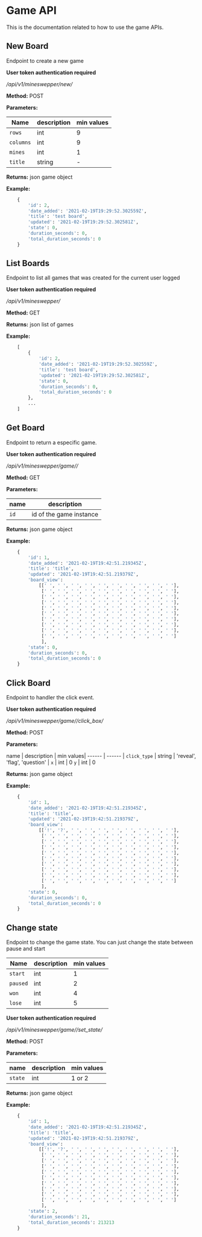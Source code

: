 # Game API
This is the documentation related to how to use the game APIs.

## New Board
Endpoint to create a new game

**User token authentication required**

*/api/v1/mineswepper/new/*

**Method:** POST

**Parameters:**

Name | description | min values|
------ | ------ |------ |
`rows` | int  | 9
`columns` |int | 9
`mines`	|int	| 1
`title`	|string	| -


**Returns:** json game object

**Example:**
```python
	{
		'id': 2, 
		'date_added': '2021-02-19T19:29:52.302559Z',
		'title': 'test board',
		'updated': '2021-02-19T19:29:52.302581Z',
		'state': 0, 
		'duration_seconds': 0,
		'total_duration_seconds': 0
	}
```


## List Boards
Endpoint to list all games that was created for the current  user logged 

**User token authentication required**

*/api/v1/mineswepper/*

**Method:** GET

**Returns:** json list of games

**Example:**
```python
	[
		{
			'id': 2, 
			'date_added': '2021-02-19T19:29:52.302559Z',
			'title': 'test board',
			'updated': '2021-02-19T19:29:52.302581Z',
			'state': 0, 
			'duration_seconds': 0,
			'total_duration_seconds': 0
		},
		...
	]
```


## Get Board
Endpoint to return a especific game.

**User token authentication required**

*/api/v1/mineswepper/game/<id>/*

**Method:** GET

**Parameters:**

name | description |
------ | ------ |
`id` | id of the game instance  | 

**Returns:** json game object

**Example:**
```python
	{
		'id': 1,
		'date_added': '2021-02-19T19:42:51.219345Z',
		'title': 'title',
		'updated': '2021-02-19T19:42:51.219379Z',
		'board_view': 
			[[' ', ' ', ' ', ' ', ' ', ' ', ' ', ' ', ' ', ' '],
			 [' ', ' ', ' ', ' ', ' ', ' ', ' ', ' ', ' ', ' '],
			 [' ', ' ', ' ', ' ', ' ', ' ', ' ', ' ', ' ', ' '],
			 [' ', ' ', ' ', ' ', ' ', ' ', ' ', ' ', ' ', ' '],
			 [' ', ' ', ' ', ' ', ' ', ' ', ' ', ' ', ' ', ' '],
			 [' ', ' ', ' ', ' ', ' ', ' ', ' ', ' ', ' ', ' '],
			 [' ', ' ', ' ', ' ', ' ', ' ', ' ', ' ', ' ', ' '],
			 [' ', ' ', ' ', ' ', ' ', ' ', ' ', ' ', ' ', ' '],
			 [' ', ' ', ' ', ' ', ' ', ' ', ' ', ' ', ' ', ' '],
			 [' ', ' ', ' ', ' ', ' ', ' ', ' ', ' ', ' ', ' ']
			 ],
		'state': 0, 
		'duration_seconds': 0,
		'total_duration_seconds': 0
	}

```

## Click Board
Endpoint to handler the click event.

**User token authentication required**

*/api/v1/mineswepper/game/<id>/click_box/*

**Method:** POST

**Parameters:**

name | description | min values|
------ | ------ |
`click_type` | string | 'reveal', 'flag', 'question' |
`x` | int  | 0
`y` | int  | 0

**Returns:** json game object

**Example:**
```python
	{
		'id': 1,
		'date_added': '2021-02-19T19:42:51.219345Z',
		'title': 'title',
		'updated': '2021-02-19T19:42:51.219379Z',
		'board_view': 
			[['!', '?', ' ', ' ', ' ', ' ', ' ', ' ', ' ', ' '],
			 [' ', ' ', ' ', ' ', ' ', ' ', ' ', ' ', ' ', ' '],
			 [' ', ' ', ' ', ' ', ' ', ' ', ' ', ' ', ' ', ' '],
			 [' ', ' ', ' ', ' ', ' ', ' ', ' ', ' ', ' ', ' '],
			 [' ', ' ', ' ', ' ', ' ', ' ', ' ', ' ', ' ', ' '],
			 [' ', ' ', ' ', ' ', ' ', ' ', ' ', ' ', ' ', ' '],
			 [' ', ' ', ' ', ' ', ' ', ' ', ' ', ' ', ' ', ' '],
			 [' ', ' ', ' ', ' ', ' ', ' ', ' ', ' ', ' ', ' '],
			 [' ', ' ', ' ', ' ', ' ', ' ', ' ', ' ', ' ', ' '],
			 [' ', ' ', ' ', ' ', ' ', ' ', ' ', ' ', ' ', ' ']
			 ],
		'state': 0, 
		'duration_seconds': 0,
		'total_duration_seconds': 0
	}

```
## Change state
Endpoint to change the game state. You can just change the state between pause and start

Name | description | min values|
------ | ------ |------ |
`start` | int  | 1
`paused` |int | 2
`won`	|int	| 4
`lose`	|int	| 5

**User token authentication required**

*/api/v1/mineswepper/game/<id>/set_state/*

**Method:** POST

**Parameters:**

name | description | min values|
------ | ------ | ------ |
`state` | int | 1 or 2 |

**Returns:** json game object

**Example:**
```python
	{
		'id': 1,
		'date_added': '2021-02-19T19:42:51.219345Z',
		'title': 'title',
		'updated': '2021-02-19T19:42:51.219379Z',
		'board_view': 
			[['!', '?', ' ', ' ', ' ', ' ', ' ', ' ', ' ', ' '],
			 [' ', ' ', ' ', ' ', ' ', ' ', ' ', ' ', ' ', ' '],
			 [' ', ' ', ' ', ' ', ' ', ' ', ' ', ' ', ' ', ' '],
			 [' ', ' ', ' ', ' ', ' ', ' ', ' ', ' ', ' ', ' '],
			 [' ', ' ', ' ', ' ', ' ', ' ', ' ', ' ', ' ', ' '],
			 [' ', ' ', ' ', ' ', ' ', ' ', ' ', ' ', ' ', ' '],
			 [' ', ' ', ' ', ' ', ' ', ' ', ' ', ' ', ' ', ' '],
			 [' ', ' ', ' ', ' ', ' ', ' ', ' ', ' ', ' ', ' '],
			 [' ', ' ', ' ', ' ', ' ', ' ', ' ', ' ', ' ', ' '],
			 [' ', ' ', ' ', ' ', ' ', ' ', ' ', ' ', ' ', ' ']
			 ],
		'state': 2, 
		'duration_seconds': 21,
		'total_duration_seconds': 213213
	}

```
